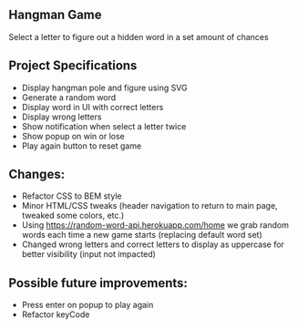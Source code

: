 ## Hangman Game

Select a letter to figure out a hidden word in a set amount of chances

## Project Specifications

- Display hangman pole and figure using SVG
- Generate a random word
- Display word in UI with correct letters
- Display wrong letters
- Show notification when select a letter twice
- Show popup on win or lose
- Play again button to reset game

## Changes:
- Refactor CSS to BEM style
- Minor HTML/CSS tweaks (header navigation to return to main page, tweaked some colors, etc.)
- Using https://random-word-api.herokuapp.com/home we grab random words each time a new game starts (replacing default word set)
- Changed wrong letters and correct letters to display as uppercase for better visibility (input not impacted)

## Possible future improvements:
- Press enter on popup to play again
- Refactor keyCode
